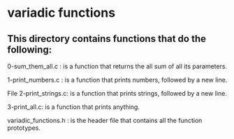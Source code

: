 <h1> variadic functions </h1>

<h2> This directory contains functions that do the following: </h2>

0-sum_them_all.c : is a function that returns the all sum of all its parameters.

1-print_numbers.c : is a function that prints numbers, followed by a new line.

File 2-print_strings.c: is a function that prints strings, followed by a new line.

3-print_all.c: is a function that prints anything.

variadic_functions.h : is the header file that contains all the function prototypes.
